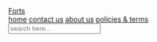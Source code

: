 <!DOCTYPE html>
<html>
<head>
<meta charset="utf-8">	
	<title>My trekkers</title>
</head>
<a href="#" class="logo"><span>Forts</span>
<nav class="navbar">
<a href="#Home">home</a>
<a href="#Contact us">contact us</a>
<a href="#About us">about us</a>
<a href="#Policies & terms">policies & terms</a>
</nav>
<div class="icons">
<i class="fas fa-search" id="search-btn"></i>	
<i user="fas fa-user" id="login-btn"></i>
</div>
<form action="" class="search-bar-container">
<input type="search" id="search-bar" placeholder="search here...">
<label for="search-bar" class="fas fa-search"></label>
</form>	
<body>
<div>	
</div>
</body>
</html>
